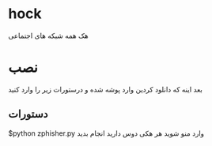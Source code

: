 # hock
هک همه شبکه های اجتماعی

# نصب

بعد اینه که دانلود کردین وارد پوشه  شده و درستورات زیر را وارد کنید

## دستورات
$python zphisher.py
وارد منو شوید هر هکی دوس دارید انجام بدید

